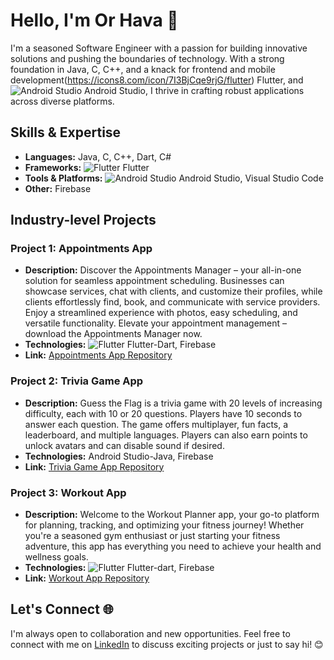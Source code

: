 # Hello, I'm Or Hava 👋

I'm a seasoned Software Engineer with a passion for building innovative solutions and pushing the boundaries of technology. With a strong foundation in Java, C, C++, and a knack for frontend and mobile development(https://icons8.com/icon/7I3BjCqe9rjG/flutter) Flutter, and ![Android Studio](https://developer.android.com/studio/images/studio-icon-preview.png) Android Studio, I thrive in crafting robust applications across diverse platforms.

## Skills & Expertise
- **Languages:** Java, C, C++, Dart, C#
- **Frameworks:** ![Flutter](https://flutter.dev/images/favicon.png) Flutter
- **Tools & Platforms:** ![Android Studio](https://developer.android.com/studio/images/studio-icon-preview.png) Android Studio, Visual Studio Code
- **Other:** Firebase 

## Industry-level Projects

### Project 1: Appointments App
- **Description:** Discover the Appointments Manager – your all-in-one solution for seamless appointment scheduling. Businesses can showcase services, chat with clients, and customize their profiles, while clients effortlessly find, book, and communicate with service providers. Enjoy a streamlined experience with photos, easy scheduling, and versatile functionality. Elevate your appointment management – download the Appointments Manager now.
- **Technologies:** ![Flutter](https://flutter.dev/images/favicon.png) Flutter-Dart, Firebase
- **Link:** [Appointments App Repository](https://github.com/OrHava/appointments)

### Project 2: Trivia Game App
- **Description:** Guess the Flag is a trivia game with 20 levels of increasing difficulty, each with 10 or 20 questions. Players have 10 seconds to answer each question. The game offers multiplayer, fun facts, a leaderboard, and multiple languages. Players can also earn points to unlock avatars and can disable sound if desired.
- **Technologies:** Android Studio-Java, Firebase
- **Link:** [Trivia Game App Repository](https://github.com/OrHava/Trivia-Guess-The-Flag)

### Project 3: Workout App
- **Description:** Welcome to the Workout Planner app, your go-to platform for planning, tracking, and optimizing your fitness journey! Whether you're a seasoned gym enthusiast or just starting your fitness adventure, this app has everything you need to achieve your health and wellness goals.
- **Technologies:** ![Flutter](https://flutter.dev/images/favicon.png) Flutter-dart, Firebase
- **Link:** [Workout App Repository](https://github.com/OrHava/plan_workout)

## Let's Connect 🌐

I'm always open to collaboration and new opportunities. Feel free to connect with me on [LinkedIn](https://www.linkedin.com/in/or-hava-b27ab4203?utm_source=share&utm_campaign=share_via&utm_content=profile&utm_medium=android_app) to discuss exciting projects or just to say hi! 😊
